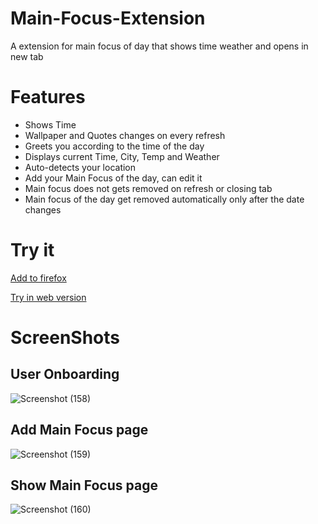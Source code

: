 # Main-Focus-Extension

A extension for main focus of day that shows time weather and opens in new tab

# Features

-   Shows Time
-   Wallpaper and Quotes changes on every refresh
-   Greets you according to the time of the day
-   Displays current Time, City, Temp and Weather
-   Auto-detects your location
-   Add your Main Focus of the day, can edit it
-   Main focus does not gets removed on refresh or closing tab
-   Main focus of the day get removed automatically only after the date changes

# Try it

[Add to firefox](https://addons.mozilla.org/en-US/firefox/addon/main-focus/)

[Try in web version](https://main-focus.vercel.app/)

# ScreenShots

## User Onboarding

![Screenshot (158)](https://user-images.githubusercontent.com/68764149/166139954-b9b23504-7eb6-46ce-a7ac-98d877b74453.png)

## Add Main Focus page

![Screenshot (159)](https://user-images.githubusercontent.com/68764149/166139958-c241e67f-551c-4bc9-bb69-8ddf00dcd67a.png)

## Show Main Focus page

![Screenshot (160)](https://user-images.githubusercontent.com/68764149/166139962-043684e7-533c-4871-9b48-6cabd67d2a2c.png)
